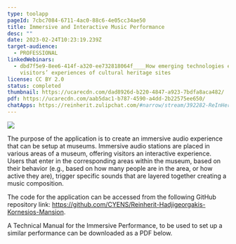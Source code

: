 ```yaml
---
type: toolapp
pageId: 7cbc7084-6711-4ac0-88c6-4e05cc34ae50
title: Immersive and Interactive Music Performance
desc: ""
date: 2023-02-24T10:23:19.239Z
target-audience:
  - PROFESSIONAL
linkedWebinars:
  - dbd7f5e9-8ee6-414f-a320-ee732818064f____How emerging technologies enhance
    visitors’ experiences of cultural heritage sites
license: CC BY 2.0
status: completed
thumbnail: https://ucarecdn.com/dad8926d-b220-4847-a923-7bdfa8aca482/
pdf: https://ucarecdn.com/aab5dac1-b787-4590-a4dd-2b22575ee650/
chatApps: https://reinherit.zulipchat.com/#narrow/stream/392282-ReInHerit-Applications-and-Toolkit/topic/Immersive.20Performances
---
```

![](https://ucarecdn.com/cf4dd5aa-770e-4aa3-b26b-d8e0dcb258f5/)

The purpose of the application is to create an immersive audio experience that can be setup at museums. Immersive audio stations are placed in various areas of a museum, offering visitors an interactive experience. Users that enter in the corresponding areas within the museum, based on their behavior (e.g., based on how many people are in the area, or how active they are), trigger specific sounds that are layered together creating a music composition.

The code for the application can be accessed from the following GitHub repository link: <https://github.com/CYENS/Reinherit-Hadjigeorgakis-Kornesios-Mansion>.

A Technical Manual for the Immersive Performance, to be used to set up a similar performance can be downloaded as a PDF below.